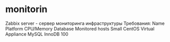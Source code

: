 # monitorin
Zabbix server - сервер мониторинга инфраструктуры
Требования:
Name 	Platform 	CPU/Memory 	Database 	Monitored hosts
Small 	CentOS 	Virtual Appliance 	MySQL InnoDB 	100

